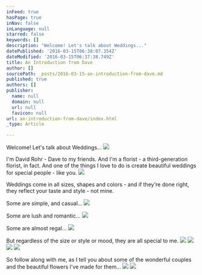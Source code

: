 ```yaml
---
inFeed: true
hasPage: true
inNav: false
inLanguage: null
starred: false
keywords: []
description: "Welcome! Let's talk about Weddings..."
datePublished: '2016-03-15T06:38:07.354Z'
dateModified: '2016-03-15T06:37:38.749Z'
title: An Introduction from Dave
author: []
sourcePath: _posts/2016-03-15-an-introduction-from-dave.md
published: true
authors: []
publisher:
  name: null
  domain: null
  url: null
  favicon: null
url: an-introduction-from-dave/index.html
_type: Article

---
```

Welcome! Let's talk about Weddings...
![](https://the-grid-user-content.s3-us-west-2.amazonaws.com/f860c760-df76-4da1-ab73-37cfc0cffd25.jpg)

I'm David Rohr - Dave to my friends. And I'm a florist - a third-generation florist, in fact. And one of the things I love to do is create beautiful weddings for special people - like you.
![](https://the-grid-user-content.s3-us-west-2.amazonaws.com/d1201032-9cbf-4a4e-a2cb-96419f8472b8.jpg)

Weddings come in all sizes, shapes and colors - and if they're done right, they reflect your taste and style - not mine.

Some are simple, and casual...
![](https://the-grid-user-content.s3-us-west-2.amazonaws.com/f7a832e9-4915-4af9-bfc6-16e8e055f689.png)

Some are lush and romantic...
![](https://the-grid-user-content.s3-us-west-2.amazonaws.com/95ce3b51-f334-4823-9dc2-5fbc71ae2ab6.png)

Some are almost regal...
![](https://the-grid-user-content.s3-us-west-2.amazonaws.com/a6f7b481-f2d3-4484-abef-0ba818d8d325.png)

But regardless of the size or style or mood, they are all special to me.
![](https://the-grid-user-content.s3-us-west-2.amazonaws.com/f8b3e034-f6ad-4c11-ac8e-70871e7a1dab.png)
![](https://the-grid-user-content.s3-us-west-2.amazonaws.com/1355f89a-0a7e-49e4-aa53-843fd6527f7a.png)
![](https://the-grid-user-content.s3-us-west-2.amazonaws.com/f63e4439-49a7-430a-8b9a-1f2e6d2ef9e9.png)
![](https://the-grid-user-content.s3-us-west-2.amazonaws.com/c05431bd-c22b-4a3b-b62a-0c7992bb839c.png)

So follow along with me, as I tell you about some of the wonderful couples and the beautiful flowers I've made for them...
![](https://the-grid-user-content.s3-us-west-2.amazonaws.com/ae913f4f-29a9-4965-94a0-910fd5c76733.jpg)
![](https://the-grid-user-content.s3-us-west-2.amazonaws.com/01ff2b75-3ea7-484d-b8f5-cb6fa9383482.jpg)